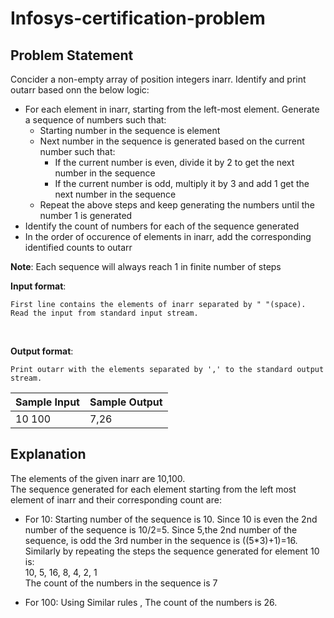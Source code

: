 # Infosys-certification-problem

## Problem Statement

Concider a non-empty array of position integers inarr. Identify and print outarr based onn the below logic:
  * For each element in inarr, starting from the left-most element. Generate a sequence of numbers such that:
    * Starting number in the sequence is element
    * Next number in the sequence is generated based on the current number such that:
      * If the current number is even, divide it by 2 to get the next number in the sequence 
      * If the current number is odd, multiply it by 3 and add 1 get the next number in the sequence
    * Repeat the above steps and keep generating the numbers until the number 1 is generated
  * Identify the count of numbers for each of the sequence generated
  * In the order of occurence of elements in inarr, add the corresponding identified counts to outarr
  
  **Note**: Each sequence will always reach 1 in finite number of steps <br/>
  
  **Input format**: <br />
  
    First line contains the elements of inarr separated by " "(space).
    Read the input from standard input stream.
  <br />
  
  **Output format**:
  
    Print outarr with the elements separated by ',' to the standard output stream.
    
| Sample Input  | Sample Output | 
| ------------- | ------------- | 
| 10 100        | 7,26          | 

## Explanation
The elements of the given inarr are 10,100. <br />
The sequence generated for each element starting from the left most element of inarr and their corresponding count are: <br/>
 * For 10: Starting number of the sequence is 10. Since 10 is even the 2nd number of the sequence is 10/2=5. Since 5,the 2nd number of the sequence, is odd the 3rd number in the sequence is ((5*3)+1)=16. Similarly by repeating the steps the sequence generated for element 10 is: <br />
 10, 5, 16, 8, 4, 2, 1  <br />
 The count of the numbers in the sequence is 7
 
 * For 100: Using Similar rules , The count of the numbers is 26.
